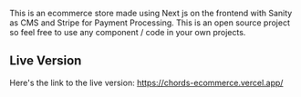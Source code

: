 This is an ecommerce store made using Next js on the frontend with Sanity as CMS and Stripe for Payment Processing. 
This is an open source project so feel free to use any component / code in your own projects.

## Live Version
Here's the link to the live version:
https://chords-ecommerce.vercel.app/
